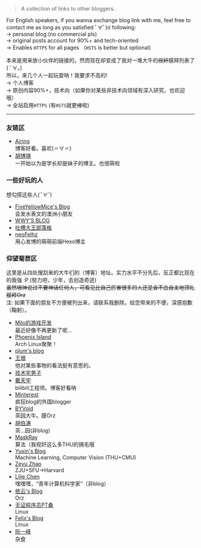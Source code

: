 > A collection of links to other bloggers.

For English speakers, if you wanna exchange blog link with me, feel free to contact me as long as you satisfied ﾟ∀ﾟ)σ following:  
-> personal blog (no commercial pls)  
-> original posts account for 90%+ and tech-oriented  
-> Enables `HTTPS` for all pages （`HSTS` is better but optional)

本来是用来放小伙伴的链接的，然而现在却变成了我对一堆大牛的~~视奸~~膜拜列表了( ﾟ∀。)  
所以，来几个人一起玩耍呐！我要求不高的!  
-> 个人博客  
-> 原创内容90%+，技术向（如果你对某些非技术向领域有深入研究，也欢迎哦）  
-> 全站启用`HTTPS` (有`HSTS`就更棒啦)

---

### 友链区
- [Airing][4]  
    博客好看。喜欢(〃∀〃)
- [胡博靖][6]  
    一开始以为是学长却是妹子的博主。也很萌啦
    
### 一些好玩的人
想勾搭这些人(*ﾟ∀ﾟ*)
- [FiveYellowMice's Blog][19]  
    会发水表文的澳洲小朋友
- [WWY'S BLOG][21]
- [吐槽大王部落格][22]
- [neoFelhz][23]  
    用心发博的萌萌前端Hexo博主
    
### 仰望菊苣区
这里是从四处搜刮来的大牛们的（博客）地址。实力水平不分先后，反正都比现在的我强 :P (努力吧，少年，去创造奇迹)  
~~虽然垠神说过不要神话任何人，可看见比自己厉害很多的人还是会不由自主地顶礼膜拜Orz~~  
注: 如果下面的朋友不方便被列出来，请联系我删除。给您带来的不便，深感抱歉（鞠躬）。

- [Milo的游戏开发][1]  
    最近好像不再更新了呢...
- [Phoenix Island][2]  
    Arch Linux聚聚！
- [plum's blog][3]
- [王垠][5]  
    他对某些事物的看法挺有意思的。
- [技术宅男子][7]
- [戴天宇][8]  
    bilibili工程师。博客好看呐
- [Minterest][9]  
    疯狂blog的外国blogger
- [BYVoid][10]  
    茶园大牛。膜Orz
- [胡伯涛][11]  
    茶...园(非blog)
- [MaskRay][12]  
    算法（我视奸这么多THU的搞毛哦
- [Yuxin's Blog][13]  
    Machine Learning, Computer Vision (THU+CMU)
- [Zeyu Zhao][14]  
    ZJU+SFU->Harvard
- [Lijie Chen][15]  
    嘿嘿嘿，“青年计算机科学家”（非blog）
- [依云's Blog][16]  
    Orz
- [无证程序员PT桑][17]  
    Linux
- [Felix's Blog][18]  
    Linux
- [阮一峰][20]  
    杂食

[1]: http://www.cnblogs.com/miloyip
[2]: https://blog.phoenixlzx.com
[3]: https://plumz.me
[4]: http://me.ursb.me
[5]: http://www.yinwang.org
[6]: http://hubojing.me
[7]: https://itruke.com
[8]: http://dtysky.moe
[9]: http://www.minterest.com
[10]: https://www.byvoid.com
[11]: http://botao.hu
[12]: http://maskray.me
[13]: http://ppwwyyxx.com
[14]: http://zzeyu.com/en/
[15]: https://sites.google.com/site/wjmzbmr/home
[16]: https://blog.lilydjwg.me
[17]: http://blog.ptsang.net
[18]: https://blog.felixc.at
[19]: https://fiveyellowmice.com
[20]: http://www.ruanyifeng.com
[21]: https://wwyqianqian.github.io
[22]: https://www.tcdw.net
[23]: https://blog.nfz.moe/
